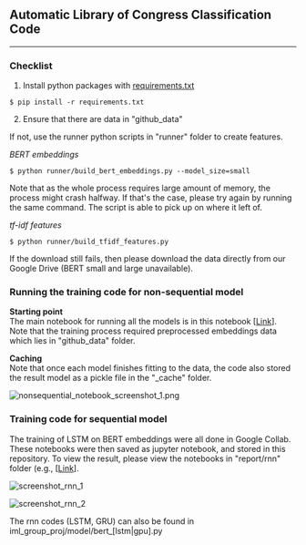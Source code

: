 ## Automatic Library of Congress Classification Code

---

### Checklist

1. Install python packages with [requirements.txt](https://github.com/ahmad-PH/iml_group_proj/blob/main/requirements.txt)

```
$ pip install -r requirements.txt
```

2. Ensure that there are data in "github_data" 

If not, use the runner python scripts in "runner" folder to create features.

*BERT embeddings*

```{shell}
$ python runner/build_bert_embeddings.py --model_size=small  
```

Note that as the whole process requires large amount of memory, the process might crash halfway.
If that's the case, please try again by running the same command. The script is able to pick up on where it left of.

*tf-idf features*

```{shell}
$ python runner/build_tfidf_features.py
```


If the download still fails, then please download the data directly from our Google Drive (BERT small and large unavailable).


### Running the training code for non-sequential model

**Starting point**  
The main notebook for running all the models is in this notebook [[Link](https://github.com/ahmad-PH/iml_group_proj/blob/main/report/Library%20of%20Congression%20Classification.ipynb)].  
Note that the training process required preprocessed embeddings data which lies in "github_data" folder. 

**Caching**  
Note that once each model finishes fitting to the data, the code also stored the result model as a pickle file in the "_cache" folder.

![nonsequential_notebook_screenshot_1.png](https://github.com/ahmad-PH/iml_group_proj/blob/main/public/nonsequential_notebook_screenshot_1.png?raw=true)


### Training code for sequential model

The training of LSTM on BERT embeddings were all done in Google Collab. 
These notebooks were then saved as jupyter notebook, and stored in this repository. 
To view the result, please view the notebooks in "report/rnn" folder (e.g., [[Link](https://github.com/ahmad-PH/iml_group_proj/blob/main/report/rnn/LibOfCongress_LSTM.ipynb)].


![screenshot_rnn_1](https://github.com/ahmad-PH/iml_group_proj/blob/main/public/rnn_notebook_screenshot_1.png?raw=true)

![screenshot_rnn_2](https://github.com/ahmad-PH/iml_group_proj/blob/main/public/rnn_notebook_screenshot_2.png?raw=true)


The rnn codes (LSTM, GRU) can also be found in iml_group_proj/model/bert_[lstm|gpu].py
